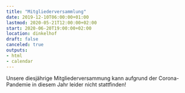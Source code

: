 ```yaml
---
title: "Mitgliederversammlung"
date: 2019-12-10T06:00:00+01:00
lastmod: 2020-05-21T12:00:00+02:00
start: 2020-06-20T19:00:00+02:00
location: dinkelhof
draft: false
canceled: true
outputs:
- html
- calendar
---
```

Unsere diesjährige Mitgliederversammung kann aufgrund der
Corona-Pandemie in diesem Jahr leider nicht stattfinden! 